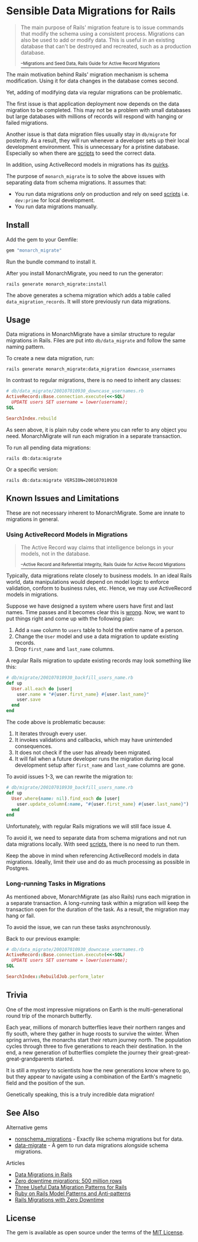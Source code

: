# Sensible Data Migrations for Rails

<blockquote>
  <p>The main purpose of Rails' migration feature is to issue commands that modify the schema using a consistent process. Migrations can also be used to add or modify data. This is useful in an existing database that can't be destroyed and recreated, such as a production database.</p>
  <a href="https://guides.rubyonrails.org/active_record_migrations.html#migrations-and-seed-data">
    <sup>–Migrations and Seed Data, Rails Guide for Active Record Migrations</sup>
  </a>
</blockquote>

The main motivation behind Rails' migration mechanism is schema modification. Using it
for data changes in the database comes second.

Yet, adding of modifying data via regular migrations can be problematic.

The first issue is that application deployment now depends on the data migration
to be completed. This may not be a problem with small databases but large
databases with millions of records will respond with hanging or failed migrations.

Another issue is that data migration files usually stay in `db/migrate` for posterity.
As a result, they will run whenever a developer sets up their local development environment.
This is unnecessary for a pristine database. Especially so when there are [scripts][2] to
seed the correct data.

In addition, using ActiveRecord models in migrations has its [quirks](#using-activerecord-models-in-migrations).

The purpose of `monarch_migrate` is to solve the above issues with separating data
from schema migrations. It assumes that:

- You run data migrations *only* on production and rely on seed [scripts][2] i.e. `dev:prime` for local development.
- You run data migrations manually.

## Install

Add the gem to your Gemfile:

```ruby
gem "monarch_migrate"
```

Run the bundle command to install it.

After you install MonarchMigrate, you need to run the generator:

```shell
rails generate monarch_migrate:install
```

The above generates a schema migration which adds a table called `data_migration_records`.
It will store previously run data migrations.


## Usage

Data migrations in MonarchMigrate have a similar structure to regular migrations
in Rails. Files are put into `db/data_migrate` and follow the same naming pattern.

To create a new data migration, run:

```shell
rails generate monarch_migrate:data_migration downcase_usernames
```

In contrast to regular migrations, there is no need to inherit any classes:

```ruby
# db/data_migrate/200107010930_downcase_usernames.rb
ActiveRecord::Base.connection.execute(<<-SQL)
  UPDATE users SET username = lower(username);
SQL

SearchIndex.rebuild
```

As seen above, it is plain ruby code where you can refer to any object you
need. MonarchMigrate will run each migration in a separate transaction.


To run all pending data migrations:

```shell
rails db:data:migrate
```

Or a specific version:

```shell
rails db:data:migrate VERSION=200107010930
```

## Known Issues and Limitations

These are not necessary inherent to MonarchMigrate. Some are innate to migrations
in general.

### Using ActiveRecord Models in Migrations

<blockquote>
  <p>The Active Record way claims that intelligence belongs in your models, not in the database.</p>
  <a href="https://guides.rubyonrails.org/active_record_migrations.html#active-record-and-referential-integrity">
    <sup>–Active Record and Referential Integrity, Rails Guide for Active Record Migrations</sup>
  </a>
</blockquote>

Typically, data migrations relate closely to business models. In an ideal Rails world,
data manipulations would depend on model logic to enforce validation, conform to
business rules, etc. Hence, we may use ActiveRecord models in migrations.

Suppose we have designed a system where users have first and last names. Time passes and
it becomes clear this is [wrong][3]. Now, we want to put things right and come
up with the following plan:

1. Add a `name` column to `users` table to hold the entire name of a person.
2. Change the `User` model and use a data migration to update existing records.
3. Drop `first_name` and `last_name` columns.

A regular Rails migration to update existing records may look something like this:

```ruby
# db/migrate/200107010930_backfill_users_name.rb
def up
  User.all.each do |user|
    user.name = "#{user.first_name} #{user.last_name}"
    user.save
  end
end
```

The code above is problematic because:

1. It iterates through every user.
2. It invokes validations and callbacks, which may have unintended consequences.
3. It does not check if the user has already been migrated.
4. It will fail when a future developer runs the migration during local development setup after `first_name` and `last_name` columns are gone.

To avoid issues 1-3, we can rewrite the migration to:

```ruby
# db/migrate/200107010930_backfill_users_name.rb
def up
  User.where(name: nil).find_each do |user|
    user.update_column(:name, "#{user.first_name} #{user.last_name}")
  end
end
```

Unfortunately, with regular Rails migrations we will still face issue 4.

To avoid it, we need to separate data from schema migrations and not run data
migrations locally. With seed [scripts][2], there is no need to run them.

Keep the above in mind when referencing ActiveRecord models in data migrations. Ideally,
limit their use and do as much processing as possible in Postgres.


### Long-running Tasks in Migrations

As mentioned above, MonarchMigrate (as also Rails) runs each migration in a separate
transaction. A long-running task within a migration will keep the transaction open for
the duration of the task. As a result, the migration may hang or fail.

To avoid the issue, we can run these tasks asynchronously.

Back to our previous example:

```ruby
# db/data_migrate/200107010930_downcase_usernames.rb
ActiveRecord::Base.connection.execute(<<-SQL)
  UPDATE users SET username = lower(username);
SQL

SearchIndex::RebuildJob.perform_later
```


## Trivia

One of the most impressive migrations on Earth is the multi-generational
round trip of the monarch butterfly.

Each year, millions of monarch butterflies leave their northern ranges
and fly south, where they gather in huge roosts to survive the winter.
When spring arrives, the monarchs start their return journey north.
The population cycles through three to five generations to reach their
destination. In the end, a new generation of butterflies complete the
journey their great-great-great-grandparents started.

It is still a mystery to scientists how the new generations know where to go,
but they appear to navigate using a combination of the Earth's magnetic field
and the position of the sun.

Genetically speaking, this is a truly incredible data migration!


## See Also

Alternative gems

- [nonschema_migrations](https://github.com/jasonfb/nonschema_migrations) - Exactly like schema migrations but for data.
- [data-migrate](https://github.com/ilyakatz/data-migrate) - A gem to run data migrations alongside schema migrations.

Articles

- [Data Migrations in Rails](https://thoughtbot.com/blog/data-migrations-in-rails)
- [Zero downtime migrations: 500 million rows](https://www.honeybadger.io/blog/zero-downtime-migrations-of-large-databases-using-rails-postgres-and-redis/)
- [Three Useful Data Migration Patterns for Rails](https://www.ombulabs.com/blog/rails/data-migrations/three-useful-data-migrations-patterns-in-rails.html)
- [Ruby on Rails Model Patterns and Anti-patterns](https://blog.appsignal.com/2020/11/18/rails-model-patterns-and-anti-patterns.html)
- [Rails Migrations with Zero Downtime](https://www.cloudbees.com/blog/rails-migrations-zero-downtime)


## License

The gem is available as open source under the terms of the [MIT License](https://opensource.org/licenses/MIT).

[2]: https://thoughtbot.com/blog/priming-the-pump
[3]: https://www.kalzumeus.com/2010/06/17/falsehoods-programmers-believe-about-names/
